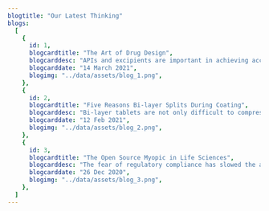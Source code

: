 ```yaml
---
blogtitle: "Our Latest Thinking"
blogs:
  [
    {
      id: 1,
      blogcardtitle: "The Art of Drug Design",
      blogcarddesc: "APIs and excipients are important in achieving accurate molecular formulation.  However, the role of size, shape, coating and thickness is often neglected. ",
      blogcarddate: "14 March 2021",
      blogimg: "../data/assets/blog_1.png",
    },
    {
      id: 2,
      blogcardtitle: "Five Reasons Bi-layer Splits During Coating",
      blogcarddesc: "Bi-layer tablets are not only difficult to compress.  They also carry an inherent risk of splitting during coating.  Our experience uncovers five factors that can help reduce the risk.",
      blogcarddate: "12 Feb 2021",
      blogimg: "../data/assets/blog_2.png",
    },
    {
      id: 3,
      blogcardtitle: "The Open Source Myopic in Life Sciences",
      blogcarddesc: "The fear of regulatory compliance has slowed the adoption of open source software in the life sciences industry.  Despite the compelling rewards, the perceived risk has always dominated the decision.  As they become awesome and unavoidable, can life sciences still ignore the open source community?",
      blogcarddate: "26 Dec 2020",
      blogimg: "../data/assets/blog_3.png",
    },
  ]
---
```

